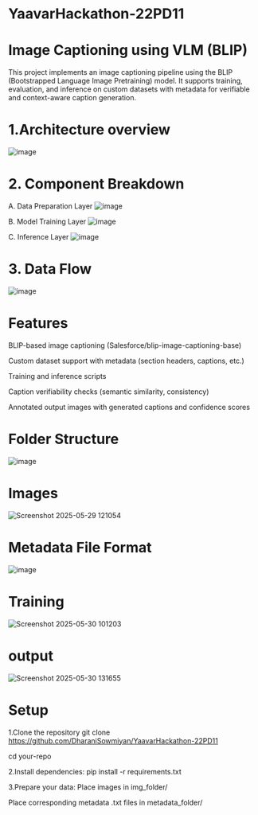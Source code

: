 ﻿# YaavarHackathon-22PD11
# Image Captioning using VLM (BLIP)
This project implements an image captioning pipeline using the BLIP (Bootstrapped Language Image Pretraining) model. It supports training, evaluation, and inference on custom datasets with metadata for verifiable and context-aware caption generation.

# 1.Architecture overview
![image](https://github.com/user-attachments/assets/8c1b218d-5512-4205-8bf7-9d3dd30b3ac6)

# 2. Component Breakdown
A. Data Preparation Layer
![image](https://github.com/user-attachments/assets/8d90858f-6e06-4e38-9e39-db0b244829be)

B. Model Training Layer
![image](https://github.com/user-attachments/assets/b6e7446b-ad2a-4fb4-8ba6-2d77c495a46a)

C. Inference Layer
![image](https://github.com/user-attachments/assets/1d413349-dc7e-4797-91e5-d8c00b68b6f1)

# 3. Data Flow
![image](https://github.com/user-attachments/assets/56b42824-183e-4485-8d0f-e79e48f67537)

# Features
BLIP-based image captioning (Salesforce/blip-image-captioning-base)

Custom dataset support with metadata (section headers, captions, etc.)

Training and inference scripts

Caption verifiability checks (semantic similarity, consistency)

Annotated output images with generated captions and confidence scores

# Folder Structure
![image](https://github.com/user-attachments/assets/b865e2c3-3869-45b3-831d-db0317d1f7f0)

# Images
![Screenshot 2025-05-29 121054](https://github.com/user-attachments/assets/7c0c38ba-1df2-4395-8836-c598172ee26b)


# Metadata File Format
![image](https://github.com/user-attachments/assets/14fb7c32-0184-4ea6-a93a-6ac183864337)

# Training
![Screenshot 2025-05-30 101203](https://github.com/user-attachments/assets/0f965372-5c6e-4ed3-bb29-afa94c09cfe7)


# output
![Screenshot 2025-05-30 131655](https://github.com/user-attachments/assets/33c7a239-be73-4885-a66d-1c386bbc980c)


# Setup
1.Clone the repository
   git clone https://github.com/DharaniSowmiyan/YaavarHackathon-22PD11
   
   cd your-repo

2.Install dependencies:
   pip install -r requirements.txt

3.Prepare your data:
Place images in img_folder/

Place corresponding metadata .txt files in metadata_folder/







